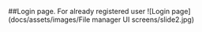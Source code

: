 ##Login page. For already registered user
![Login page](docs/assets/images/File manager UI screens/slide2.jpg)
